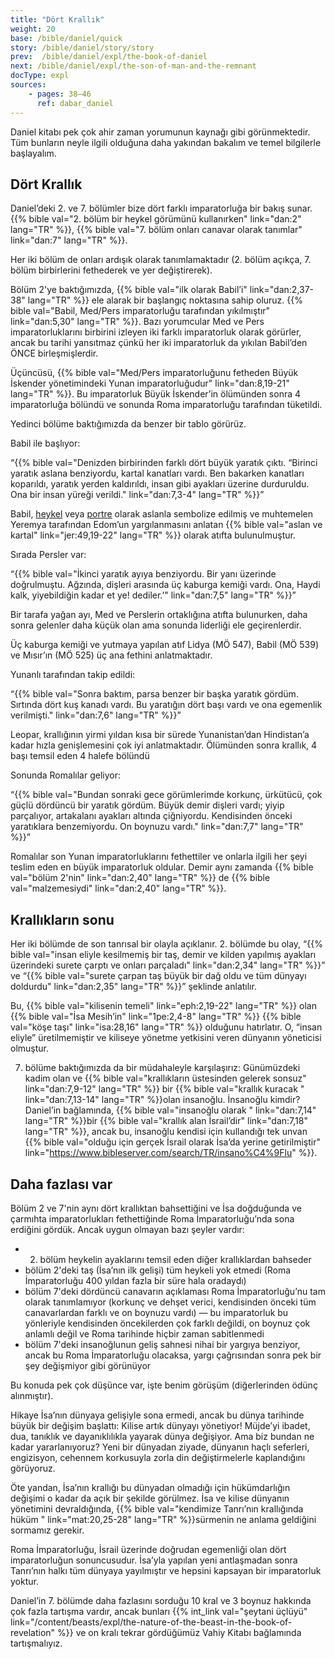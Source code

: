 ```yaml
---
title: "Dört Krallık"
weight: 20
base: /bible/daniel/quick
story: /bible/daniel/story/story
prev:  /bible/daniel/expl/the-book-of-daniel
next: /bible/daniel/expl/the-son-of-man-and-the-remnant
docType: expl
sources:
    - pages: 38–46
      ref: dabar_daniel
---
```


Daniel kitabı pek çok ahir zaman yorumunun kaynağı gibi görünmektedir. Tüm bunların neyle ilgili olduğuna daha yakından bakalım ve temel bilgilerle başlayalım.

## Dört Krallık

<a name="b8b5"></a>
Daniel’deki 2. ve 7. bölümler bize dört farklı imparatorluğa bir bakış sunar. {{% bible val="2. bölüm bir heykel görümünü kullanırken" link="dan:2" lang="TR" %}}, {{% bible val="7. bölüm onları canavar olarak tanımlar" link="dan:7" lang="TR" %}}.

Her iki bölüm de onları ardışık olarak tanımlamaktadır (2. bölüm açıkça, 7. bölüm birbirlerini fethederek ve yer değiştirerek).

Bölüm 2'ye baktığımızda, {{% bible val="ilk olarak Babil’i" link="dan:2,37-38" lang="TR" %}} ele alarak bir başlangıç noktasına sahip oluruz. {{% bible val="Babil, Med/Pers imparatorluğu tarafından yıkılmıştır" link="dan:5,30" lang="TR" %}}. Bazı yorumcular Med ve Pers imparatorluklarını birbirini izleyen iki farklı imparatorluk olarak görürler, ancak bu tarihi yansıtmaz çünkü her iki imparatorluk da yıkılan Babil’den ÖNCE birleşmişlerdir.

Üçüncüsü, {{% bible val="Med/Pers imparatorluğunu fetheden Büyük İskender yönetimindeki Yunan imparatorluğudur" link="dan:8,19-21" lang="TR" %}}. Bu imparatorluk Büyük İskender’in ölümünden sonra 4 imparatorluğa bölündü ve sonunda Roma imparatorluğu tarafından tüketildi.

Yedinci bölüme baktığımızda da benzer bir tablo görürüz.

Babil ile başlıyor:

“{{% bible val="Denizden birbirinden farklı dört büyük yaratık çıktı. “Birinci yaratık aslana benziyordu, kartal kanatları vardı. Ben bakarken kanatları koparıldı, yaratık yerden kaldırıldı, insan gibi ayakları üzerine durduruldu. Ona bir insan yüreği verildi." link="dan:7,3-4" lang="TR" %}}”

Babil, [heykel](https://en.wikipedia.org/wiki/Lion_of_Babylon) veya [portre](https://en.wikipedia.org/wiki/Lion_of_Babylon) olarak aslanla sembolize edilmiş ve muhtemelen Yeremya tarafından Edom’un yargılanmasını anlatan {{% bible val="aslan ve kartal" link="jer:49,19-22" lang="TR" %}} olarak atıfta bulunulmuştur.

Sırada Persler var:

“{{% bible val="İkinci yaratık ayıya benziyordu. Bir yanı üzerinde doğrulmuştu. Ağzında, dişleri arasında üç kaburga kemiği vardı. Ona, Haydi kalk, yiyebildiğin kadar et ye! dediler.’" link="dan:7,5" lang="TR" %}}”

Bir tarafa yağan ayı, Med ve Perslerin ortaklığına atıfta bulunurken, daha sonra gelenler daha küçük olan ama sonunda liderliği ele geçirenlerdir.

Üç kaburga kemiği ve yutmaya yapılan atıf Lidya (MÖ 547), Babil (MÖ 539) ve Mısır’ın (MÖ 525) üç ana fethini anlatmaktadır.

Yunanlı tarafından takip edildi:

“{{% bible val="Sonra baktım, parsa benzer bir başka yaratık gördüm. Sırtında dört kuş kanadı vardı. Bu yaratığın dört başı vardı ve ona egemenlik verilmişti." link="dan:7,6" lang="TR" %}}”

Leopar, krallığının yirmi yıldan kısa bir sürede Yunanistan’dan Hindistan’a kadar hızla genişlemesini çok iyi anlatmaktadır. Ölümünden sonra krallık, 4 başı temsil eden 4 halefe bölündü

Sonunda Romalılar geliyor:

“{{% bible val="Bundan sonraki gece görümlerimde korkunç, ürkütücü, çok güçlü dördüncü bir yaratık gördüm. Büyük demir dişleri vardı; yiyip parçalıyor, artakalanı ayakları altında çiğniyordu. Kendisinden önceki yaratıklara benzemiyordu. On boynuzu vardı." link="dan:7,7" lang="TR" %}}”

Romalılar son Yunan imparatorluklarını fethettiler ve onlarla ilgili her şeyi teslim eden en büyük imparatorluk oldular. Demir aynı zamanda {{% bible val="bölüm 2'nin" link="dan:2,40" lang="TR" %}} de {{% bible val="malzemesiydi" link="dan:2,40" lang="TR" %}}.

## Krallıkların sonu

<a name="bcbd"></a>
Her iki bölümde de son tanrısal bir olayla açıklanır. 2. bölümde bu olay, “{{% bible val="insan eliyle kesilmemiş bir taş, demir ve kilden yapılmış ayakları üzerindeki surete çarptı ve onları parçaladı" link="dan:2,34" lang="TR" %}}” ve “{{% bible val="surete çarpan taş büyük bir dağ oldu ve tüm dünyayı doldurdu" link="dan:2,35" lang="TR" %}}” şeklinde anlatılır.

Bu, {{% bible val="kilisenin temeli" link="eph:2,19-22" lang="TR" %}} olan {{% bible val="İsa Mesih’in" link="1pe:2,4-8" lang="TR" %}} {{% bible val="köşe taşı" link="isa:28,16" lang="TR" %}} olduğunu hatırlatır. O, “insan eliyle” üretilmemiştir ve kiliseye yönetme yetkisini veren dünyanın yöneticisi olmuştur.

7. bölüme baktığımızda da bir müdahaleyle karşılaşırız: Günümüzdeki kadim olan ve {{% bible val="krallıkların üstesinden gelerek sonsuz" link="dan:7,9-12" lang="TR" %}} bir {{% bible val="krallık kuracak " link="dan:7,13-14" lang="TR" %}}olan insanoğlu. İnsanoğlu kimdir? Daniel’in bağlamında, {{% bible val="insanoğlu olarak " link="dan:7,14" lang="TR" %}}bir {{% bible val="krallık alan İsrail’dir" link="dan:7,18" lang="TR" %}}, ancak bu, insanoğlu kendisi için kullandığı tek unvan {{% bible val="olduğu için gerçek İsrail olarak İsa’da yerine getirilmiştir" link="https://www.bibleserver.com/search/TR/insano%C4%9Flu" %}}.

## Daha fazlası var

<a name="38f8"></a>
Bölüm 2 ve 7'nin aynı dört krallıktan bahsettiğini ve İsa doğduğunda ve çarmıhta imparatorlukları fethettiğinde Roma İmparatorluğu’nda sona erdiğini gördük. Ancak uygun olmayan bazı şeyler vardır:

- 2. bölüm heykelin ayaklarını temsil eden diğer krallıklardan bahseder
- bölüm 2'deki taş (İsa’nın ilk gelişi) tüm heykeli yok etmedi (Roma İmparatorluğu 400 yıldan fazla bir süre hala oradaydı)
- bölüm 7'deki dördüncü canavarın açıklaması Roma İmparatorluğu’nu tam olarak tanımlamıyor (korkunç ve dehşet verici, kendisinden önceki tüm canavarlardan farklı ve on boynuzu vardı) — bu imparatorluk bu yönleriyle kendisinden öncekilerden çok farklı değildi, on boynuz çok anlamlı değil ve Roma tarihinde hiçbir zaman sabitlenmedi
- bölüm 7'deki insanoğlunun geliş sahnesi nihai bir yargıya benziyor, ancak bu Roma İmparatorluğu olacaksa, yargı çağrısından sonra pek bir şey değişmiyor gibi görünüyor

Bu konuda pek çok düşünce var, işte benim görüşüm (diğerlerinden ödünç alınmıştır).

Hikaye İsa’nın dünyaya gelişiyle sona ermedi, ancak bu dünya tarihinde büyük bir değişim başlattı: Kilise artık dünyayı yönetiyor! Müjde’yi ibadet, dua, tanıklık ve dayanıklılıkla yayarak dünya değişiyor. Ama biz bundan ne kadar yararlanıyoruz? Yeni bir dünyadan ziyade, dünyanın haçlı seferleri, engizisyon, cehennem korkusuyla zorla din değiştirmelerle kaplandığını görüyoruz.

Öte yandan, İsa’nın krallığı bu dünyadan olmadığı için hükümdarlığın değişimi o kadar da açık bir şekilde görülmez. İsa ve kilise dünyanın yönetimini devraldığında, {{% bible val="kendimize Tanrı’nın krallığında hüküm " link="mat:20,25-28" lang="TR" %}}sürmenin ne anlama geldiğini sormamız gerekir.

Roma İmparatorluğu, İsrail üzerinde doğrudan egemenliği olan dört imparatorluğun sonuncusudur. İsa’yla yapılan yeni antlaşmadan sonra Tanrı’nın halkı tüm dünyaya yayılmıştır ve hepsini kapsayan bir imparatorluk yoktur.

Daniel’in 7. bölümde daha fazlasını sorduğu 10 kral ve 3 boynuz hakkında çok fazla tartışma vardır, ancak bunları {{% int_link val="şeytani üçlüyü" link="/content/beasts/expl/the-nature-of-the-beast-in-the-book-of-revelation" %}} ve on kralı tekrar gördüğümüz Vahiy Kitabı bağlamında tartışmalıyız.
